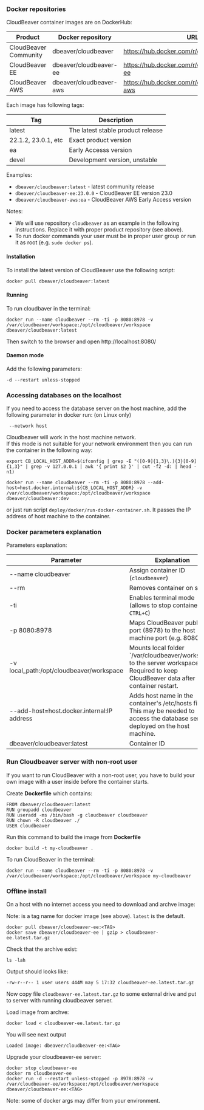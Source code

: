 ### Docker repositories

CloudBeaver container images are on DockerHub: 

Product | Docker repository | URL
---|---|---
CloudBeaver Community | dbeaver/cloudbeaver | https://hub.docker.com/r/dbeaver/cloudbeaver
CloudBeaver EE | dbeaver/cloudbeaver-ee | https://hub.docker.com/r/dbeaver/cloudbeaver-ee  
CloudBeaver AWS | dbeaver/cloudbeaver-aws | https://hub.docker.com/r/dbeaver/cloudbeaver-aws

Each image has following tags:

Tag | Description
---|---
latest | The latest stable product release
22.1.2, 23.0.1, etc | Exact product version
ea | Early Accesss version
devel | Development version, unstable

Examples:

- `dbeaver/cloudbeaver:latest` - latest community release
- `dbeaver/cloudbeaver-ee:23.0.0` - CloudBeaver EE version 23.0
- `dbeaver/cloudbeaver-aws:ea` - CloudBeaver AWS Early Access version

Notes:
- We will use repository `cloudbeaver` as an example in the following instructions. Replace it with proper product repository (see above).  
- To run docker commands your user must be in proper user group or run it as root (e.g. `sudo docker ps`).

#### Installation 

To install the latest version of CloudBeaver use the following script:

```sh
docker pull dbeaver/cloudbeaver:latest
```

#### Running 

To run cloudbaver in the terminal:
```
docker run --name cloudbeaver --rm -ti -p 8080:8978 -v /var/cloudbeaver/workspace:/opt/cloudbeaver/workspace dbeaver/cloudbeaver:latest
```

Then switch to the browser and open http://localhost:8080/

#### Daemon mode

Add the following parameters:
```
-d --restart unless-stopped 
```

### Accessing databases on the localhost

If you need to access the database server on the host machine, add the following parameter in docker run: (on Linux only)
```
 --network host
```

Cloudbeaver will work in the host machine network.  
If this mode is not suitable for your network environment then you can run the container in the following way:
```
export CB_LOCAL_HOST_ADDR=$(ifconfig | grep -E "([0-9]{1,3}\.){3}[0-9]{1,3}" | grep -v 127.0.0.1 | awk '{ print $2 }' | cut -f2 -d: | head -n1)

docker run --name cloudbeaver --rm -ti -p 8080:8978 --add-host=host.docker.internal:${CB_LOCAL_HOST_ADDR} -v /var/cloudbeaver/workspace:/opt/cloudbeaver/workspace dbeaver/cloudbeaver:dev
```
or just run script `deploy/docker/run-docker-container.sh`.
It passes the IP address of host machine to the container.

### Docker parameters explanation

Parameters explanation:

Parameter | Explanation
---|---
--name cloudbeaver | Assign container ID (`cloudbeaver`)
--rm | Removes container on stop
-ti | Enables terminal mode (allows to stop container with `CTRL+C`)
-p 8080:8978 | Maps CloudBeaver public port (8978) to the host machine port (e.g. 8080)
-v local_path:/opt/cloudbeaver/workspace | Mounts local folder `/var/cloudbeaver/workspace' to the server workspace. Required to keep CloudBeaver data after container restart.
--add-host=host.docker.internal:IP address | Adds host name in the container's /etc/hosts file. This may be needed to access the database server deployed on the host machine.
dbeaver/cloudbeaver:latest | Container ID


### Run Cloudbeaver server with non-root user

If you want to run CloudBeaver with a non-root user, you have to build your own image with a user inside before the container starts.

Create **Dockerfile** which contains:
```
FROM dbeaver/cloudbeaver:latest
RUN groupadd cloudbeaver
RUN useradd -ms /bin/bash -g cloudbeaver cloudbeaver
RUN chown -R cloudbeaver ./
USER cloudbeaver
```

Run this command to build the image from **Dockerfile**
```
docker build -t my-cloudbeaver .
```

To run CloudBeaver in the terminal:
```
docker run --name cloudbeaver --rm -ti -p 8080:8978 -v /var/cloudbeaver/workspace:/opt/cloudbeaver/workspace my-cloudbeaver
```


### Offline install

On a host with no internet access you need to download and archve image:

Note: <TAG> is a tag name for docker image (see above). `latest` is the default.  
```
docker pull dbeaver/cloudbeaver-ee:<TAG>
docker save dbeaver/cloudbeaver-ee | gzip > cloudbeaver-ee.latest.tar.gz
```

Check that the archive exist:
```
ls -lah
```

Output should looks like:
```
-rw-r--r-- 1 user users 444M may 5 17:32 cloudbeaver-ee.latest.tar.gz
```

Now copy file `cloudbeaver-ee.latest.tar.gz` to some external drive and put to server with running cloudbeaver server.

Load image from archve:
```
docker load < cloudbeaver-ee.latest.tar.gz
```
You will see next output
```
Loaded image: dbeaver/cloudbeaver-ee:<TAG>
```

Upgrade your cloudbeaver-ee server:
```
docker stop cloudbeaver-ee
docker rm cloudbeaver-ee
docker run -d --restart unless-stopped -p 8978:8978 -v /var/cloudbeaver-ee/workspace:/opt/cloudbeaver/workspace dbeaver/cloudbeaver-ee:<TAG>
```
Note: some of docker args may differ from your environment.
